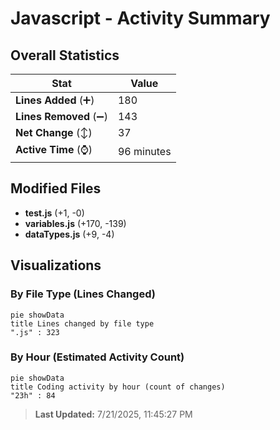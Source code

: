 # Javascript - Activity Summary 

## Overall Statistics

| Stat                   | Value                                                             |
| ---------------------- | ----------------------------------------------------------------- |
| **Lines Added** (➕)   | 180                                          |
| **Lines Removed** (➖) | 143                                        |
| **Net Change** (↕)    | 37                |
| **Active Time** (⌚)   | 96 minutes |


## Modified Files
- **test.js** (+1, -0)
- **variables.js** (+170, -139)
- **dataTypes.js** (+9, -4)

## Visualizations

### By File Type (Lines Changed)

```mermaid
pie showData
title Lines changed by file type
".js" : 323
```

### By Hour (Estimated Activity Count)

```mermaid
pie showData
title Coding activity by hour (count of changes)
"23h" : 84
```


> **Last Updated:** 7/21/2025, 11:45:27 PM